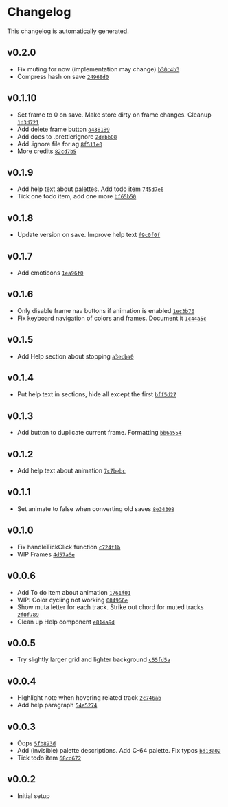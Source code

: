 # Changelog

This changelog is automatically generated.

## v0.2.0

- Fix muting for now (implementation may change) [`b30c4b3`](../../commit/b30c4b333d2fcc06498075d4c368d8899734d8ae)
- Compress hash on save [`24968d0`](../../commit/24968d045561b5f62040f598e39a660ee99e61a2)

## v0.1.10

- Set frame to 0 on save. Make store dirty on frame changes. Cleanup [`1d3d721`](../../commit/1d3d721418aca3ccf4f3ddb5e5935764b97c5ff6)
- Add delete frame button [`a438189`](../../commit/a4381896eac6747e6e61154aade6045ef15ec60b)
- Add docs to .prettierignore [`2debb08`](../../commit/2debb0808e10ccf631f0c672ec345961d58ad73a)
- Add .ignore file for ag [`8f511e0`](../../commit/8f511e0a9f60a2ffec6fbe6b30c08790810a4590)
- More credits [`82cd7b5`](../../commit/82cd7b518997d1cd608fd53821b5a492bbe9ad63)

## v0.1.9

- Add help text about palettes. Add todo item [`745d7e6`](../../commit/745d7e65c289979addc82fefbc4df7b4a71330d2)
- Tick one todo item, add one more [`bf65b50`](../../commit/bf65b50d38cd77d9361ac5a9a32483595bfe41fc)

## v0.1.8

- Update version on save. Improve help text [`f9c0f0f`](../../commit/f9c0f0f185fc7e6f171bd514678bd669d956bf6a)

## v0.1.7

- Add emoticons [`1ea96f0`](../../commit/1ea96f0ee3e164575cc5e19d730b403d2e7b1c45)

## v0.1.6

- Only disable frame nav buttons if animation is enabled [`1ec3b76`](../../commit/1ec3b767ba75ef9617d736a613197a4f63388b87)
- Fix keyboard navigation of colors and frames. Document it [`1c44a5c`](../../commit/1c44a5c764eada8ca3db3016ad20a639dcc29867)

## v0.1.5

- Add Help section about stopping [`a3ecba0`](../../commit/a3ecba0918889561f5ce9fdadb7cf93f56ff69d3)

## v0.1.4

- Put help text in sections, hide all except the first [`bff5d27`](../../commit/bff5d274388dda6ce04a39c1cba2d88c83c0241b)

## v0.1.3

- Add button to duplicate current frame. Formatting [`bb6a554`](../../commit/bb6a5541aaedfcf2e63e2695b8d7e7d16d214bce)

## v0.1.2

- Add help text about animation [`7c7bebc`](../../commit/7c7bebce4015571283e0201bbecdf21f00e365d9)

## v0.1.1

- Set animate to false when converting old saves [`8e34308`](../../commit/8e34308f24fefc87e34dcb8a78729c44b50caad3)

## v0.1.0

- Fix handleTickClick function [`c724f1b`](../../commit/c724f1bb9453232ce425a0cea47331639c20a647)
- WIP Frames [`4d57a6e`](../../commit/4d57a6edf15a745e0fb56b2b11f881d87c2e27a8)

## v0.0.6

- Add To do item about animation [`1761f01`](../../commit/1761f017768704c0284fd9acd4e791a552d69d81)
- WIP: Color cycling not working [`084966e`](../../commit/084966e0dc91046c55be418cabe07fab115a9c69)
- Show muta letter for each track. Strike out chord for muted tracks [`2f0f789`](../../commit/2f0f78968fb643c6b3a443134595d4336d8659bd)
- Clean up Help component [`e814a9d`](../../commit/e814a9d4082ddc858791f1793a3314892cdbbc18)

## v0.0.5

- Try slightly larger grid and lighter background [`c55fd5a`](../../commit/c55fd5a897a1cd8211133ac8eabbff34ee582037)

## v0.0.4

- Highlight note when hovering related track [`2c746ab`](../../commit/2c746ab9bd7ef2a9b21535cd591a7ff9de6430f9)
- Add help paragraph [`54e5274`](../../commit/54e5274eb35c106d2746809a3929f28a2aa66040)

## v0.0.3

- Oops [`5fb893d`](../../commit/5fb893db1ad39dd0f82f7a8855343bc6dc7a37b9)
- Add (invisible) palette descriptions. Add C-64 palette. Fix typos [`bd13a02`](../../commit/bd13a028bffc5d0d70ccca8551a3dbdcd9d89537)
- Tick todo item [`68cd672`](../../commit/68cd6725295f063c889305bb9dc543d6d978ca01)

## v0.0.2

- Initial setup
